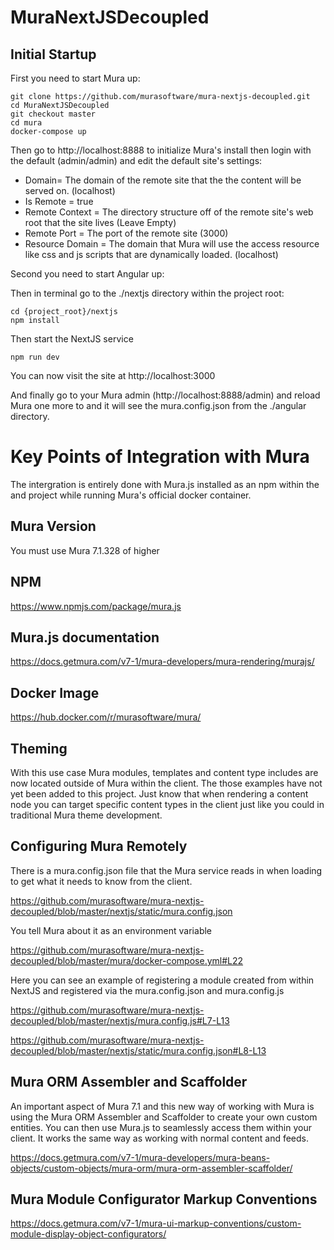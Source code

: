 # MuraNextJSDecoupled

## Initial Startup

First you need to start Mura up:
```
git clone https://github.com/murasoftware/mura-nextjs-decoupled.git
cd MuraNextJSDecoupled
git checkout master
cd mura
docker-compose up
```

Then go to http://localhost:8888 to initialize Mura's install then login with the default (admin/admin) and edit the default site's settings:
* Domain= The domain of the remote site that the the content will be served on. (localhost)
* Is Remote = true
* Remote Context = The directory structure off of the remote site's web root that the site lives (Leave Empty)
* Remote Port = The port of the remote site (3000)
* Resource Domain = The domain that Mura will use the access resource like css and js scripts that are dynamically loaded. (localhost)

Second you need to start Angular up:


Then in terminal go to the ./nextjs directory within the project root:
```
cd {project_root}/nextjs
npm install
```


Then start the NextJS service

```
npm run dev
```

You can now visit the site at http://localhost:3000

And finally go to your Mura admin (http://localhost:8888/admin) and reload Mura one more to and it will see the mura.config.json from the ./angular directory.

# Key Points of Integration with Mura

The intergration is entirely done with Mura.js installed as an npm within the and project while running Mura's official docker container.

## Mura Version

You must use Mura 7.1.328 of higher

## NPM
https://www.npmjs.com/package/mura.js

## Mura.js documentation

https://docs.getmura.com/v7-1/mura-developers/mura-rendering/murajs/

## Docker Image

https://hub.docker.com/r/murasoftware/mura/

## Theming

With this use case Mura modules, templates and content type includes are now located outside of Mura within the client.  The those examples have not yet been added to this project. Just know that when rendering a content node you can target specific content types in the client just like you could in traditional Mura theme development.

## Configuring Mura Remotely

There is a mura.config.json file that the Mura service reads in when loading to get what it needs to know from the client.

https://github.com/murasoftware/mura-nextjs-decoupled/blob/master/nextjs/static/mura.config.json

You tell Mura about it as an environment variable

https://github.com/murasoftware/mura-nextjs-decoupled/blob/master/mura/docker-compose.yml#L22

Here you can see an example of registering a module created from within NextJS and registered via the mura.config.json and mura.config.js

https://github.com/murasoftware/mura-nextjs-decoupled/blob/master/nextjs/mura.config.js#L7-L13

https://github.com/murasoftware/mura-nextjs-decoupled/blob/master/nextjs/static/mura.config.json#L8-L13

## Mura ORM Assembler and Scaffolder

An important aspect of Mura 7.1 and this new way of working with Mura is using the Mura ORM Assembler and Scaffolder to create your own custom entities.  You can then use Mura.js to seamlessly access them within your client.  It works the same way as working with normal content and feeds.

https://docs.getmura.com/v7-1/mura-developers/mura-beans-objects/custom-objects/mura-orm/mura-orm-assembler-scaffolder/

## Mura Module Configurator Markup Conventions

https://docs.getmura.com/v7-1/mura-ui-markup-conventions/custom-module-display-object-configurators/

